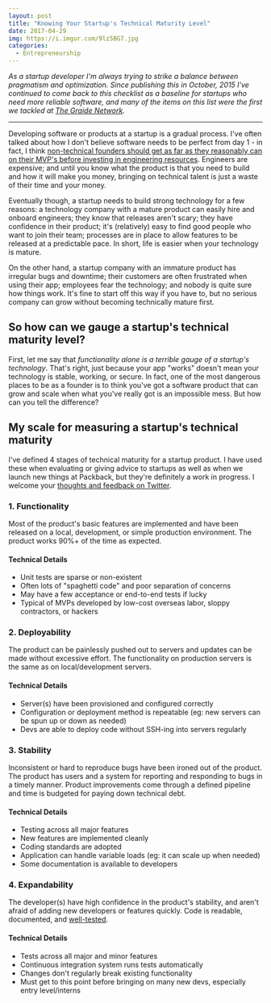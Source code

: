 ```yaml
---
layout: post
title: "Knowing Your Startup's Technical Maturity Level"
date: 2017-04-29
img: https://i.imgur.com/9lz5BG7.jpg
categories:
  - Entrepreneurship
---
```

*As a startup developer I'm always trying to strike a balance between pragmatism and optimization. Since publishing this in October, 2015 I've continued to come back to this checklist as a baseline for startups who need more reliable software, and many of the items on this list were the first we tackled at [The Graide Network](http://www.thegraidenetwork.com/blog-all/2017/1/16/tech-accomplishments).*

-----

Developing software or products at a startup is a gradual process. I've often talked about how I don't believe software needs to be perfect from day 1 - in fact, I think [non-technical founders should get as far as they reasonably can on their MVP's before investing in engineering resources](/posts/creating-a-tech-startup-without-a-developer). Engineers are expensive; and until you know what the product is that you need to build and how it will make you money, bringing on technical talent is just a waste of their time and your money.

Eventually though, a startup needs to build strong technology for a few reasons: a technology company with a mature product can easily hire and onboard engineers; they know that releases aren't scary; they have confidence in their product; it's (relatively) easy to find good people who want to join their team; processes are in place to allow features to be released at a predictable pace. In short, life is easier when your technology is mature.

On the other hand, a startup company with an immature product has irregular bugs and downtime; their customers are often frustrated when using their app; employees fear the technology; and nobody is quite sure how things work. It's fine to start off this way if you have to, but no serious company can grow without becoming technically mature first.

## So how can we gauge a startup's technical maturity level?

First, let me say that _functionality alone is a terrible gauge of a startup's technology_. That's right, just because your app "works" doesn't mean your technology is stable, working, or secure. In fact, one of the most dangerous places to be as a founder is to think you've got a software product that can grow and scale when what you've really got is an impossible mess. But how can you tell the difference? 

## My scale for measuring a startup's technical maturity

I've defined 4 stages of technical maturity for a startup product. I have used these when evaluating or giving advice to startups as well as when we launch new things at Packback, but they're definitely a work in progress. I welcome your [thoughts and feedback on Twitter](http://www.twitter.com/karllhughes).

### 1. Functionality

Most of the product's basic features are implemented and have been released on a local, development, or simple production environment. The product works 90%+ of the time as expected.

#### Technical Details

*   Unit tests are sparse or non-existent
*   Often lots of "spaghetti code" and poor separation of concerns
*   May have a few acceptance or end-to-end tests if lucky
*   Typical of MVPs developed by low-cost overseas labor, sloppy contractors, or hackers

### 2. Deployability

The product can be painlessly pushed out to servers and updates can be made without excessive effort. The functionality on production servers is the same as on local/development servers. 

#### Technical Details

*   Server(s) have been provisioned and configured correctly
*   Configuration or deployment method is repeatable (eg: new servers can be spun up or down as needed)
*   Devs are able to deploy code without SSH-ing into servers regularly

### 3. Stability

Inconsistent or hard to reproduce bugs have been ironed out of the product. The product has users and a system for reporting and responding to bugs in a timely manner. Product improvements come through a defined pipeline and time is budgeted for paying down technical debt.

#### Technical Details

*   Testing across all major features
*   New features are implemented cleanly
*   Coding standards are adopted
*   Application can handle variable loads (eg: it can scale up when needed)
*   Some documentation is available to developers

### 4. Expandability

The developer(s) have high confidence in the product's stability, and aren't afraid of adding new developers or features quickly. Code is readable, documented, and [well-tested](/posts/testing-matters).

#### Technical Details

*   Tests across all major and minor features
*   Continuous integration system runs tests automatically
*   Changes don't regularly break existing functionality
*   Must get to this point before bringing on many new devs, especially entry level/interns
